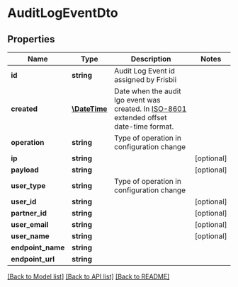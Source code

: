 # AuditLogEventDto

## Properties
Name | Type | Description | Notes
------------ | ------------- | ------------- | -------------
**id** | **string** | Audit Log Event id assigned by Frisbii | 
**created** | [**\DateTime**](\DateTime.md) | Date when the audit lgo event was created. In [ISO-8601](http://en.wikipedia.org/wiki/ISO_8601) extended offset date-time format. | 
**operation** | **string** | Type of operation in configuration change | 
**ip** | **string** |  | [optional] 
**payload** | **string** |  | [optional] 
**user_type** | **string** | Type of operation in configuration change | 
**user_id** | **string** |  | [optional] 
**partner_id** | **string** |  | [optional] 
**user_email** | **string** |  | [optional] 
**user_name** | **string** |  | [optional] 
**endpoint_name** | **string** |  | 
**endpoint_url** | **string** |  | 

[[Back to Model list]](../../README.md#documentation-for-models) [[Back to API list]](../../README.md#documentation-for-api-endpoints) [[Back to README]](../../README.md)

